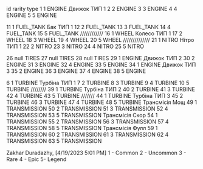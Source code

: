 id rarity type
1 1 ENGINE Движок ТИП 1
2 2 ENGINE
3 3 ENGINE
4 4 ENGINE
5 5 ENGINE

11 1 FUEL_TANK Бак ТИП 1
12 2 FUEL_TANK
13 3 FUEL_TANK
14 4 FUEL_TANK
15 5 FUEL_TANK
////////////
16 1 WHEEL Колесо ТИП 1
17 2 WHEEL
18 3 WHEEL
19 4 WHEEL
20 5 WHEEL
//////////////
21 1 NITRO Нітро ТИП 1
22 2 NITRO
23 3 NITRO
24 4 NITRO
25 5 NITRO

26 null TIRES
27 null TIRES
28 null TIRES
29 1 ENGINE Движок ТИП 2
30 2 ENGINE
31 3 ENGINE
32 4 ENGINE
33 5 ENGINE
34 1 ENGINE Движок ТИП 3
35 2 ENGINE
36 3 ENGINE
37 4 ENGINE
38 5 ENGINE

6 1 TURBINE Турбіна ТИП 1
7 2 TURBINE
8 3 TURBINE
9 4 TURBINE
10 5 TURBINE
////////
39 1 TURBINE Турбіна ТИП 2
40 2 TURBINE
41 3 TURBINE
42 4 TURBINE
43 5 TURBINE
///////
44 1 TURBINE Турбіна ТИП 3
45 2 TURBINE
46 3 TURBINE
47 4 TURBINE
48 5 TURBINE
Трансмісія Мощ
49 1 TRANSMISSION
50 2 TRANSMISSION
51 3 TRANSMISSION
52 4 TRANSMISSION
53 5 TRANSMISSION
Трансмісія Скор
54 1 TRANSMISSION
55 2 TRANSMISSION
56 3 TRANSMISSION
57 4 TRANSMISSION
58 5 TRANSMISSION
Трансмісія Фулл
59 1 TRANSMISSION
60 2 TRANSMISSION
61 3 TRANSMISSION
62 4 TRANSMISSION
63 5 TRANSMISSION

Zakhar Duradazhy, [4/19/2023 5:01 PM]
1 - Common
2 - Uncommon
3 - Rare
4 - Epic
5- Legend
